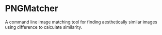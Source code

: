 # PNGMatcher
A command line image matching tool for finding aesthetically similar images using difference to calculate similarity.
